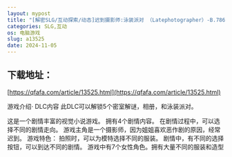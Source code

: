 ```yaml
---
layout: mypost
title: "[解密SLG/互动探索/动态]迟到摄影师:泳装派对 （Latephotographer）-B.7862701-(STEAM官中+DLC)[PC/1G]"
categories: SLG,互动
os: 电脑游戏
slug: a13525
date: 2024-11-05
---
```


## 下载地址：

[https://qfafa.com/article/13525.html](https://qfafa.com/article/13525.html)

游戏介绍·
DLC内容
此DLC可以解锁5个密室解谜，相册，和泳装派对。

这是一个剧情丰富的视觉小说游戏。
拥有4个剧情内容。
在剧情过程中，可以选择不同的剧情走向。
游戏主角是一个摄影师，因为姐姐喜欢恶作剧的原因，经常迟到。
游戏特色：
拍照时，可以为模特选择不同的服装。
剧情中，有不同的选择按钮，可以到达不同的剧情。
游戏中有7个女性角色。拥有大量不同的服装和造型
